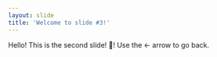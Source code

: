 ```yaml
---
layout: slide
title: 'Welcome to slide #3!'
---
```

Hello! This is the second slide! 🍌!
Use the ← arrow to go back.